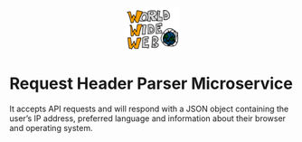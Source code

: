 <p align="center">
<img src="./img/www.png" alt="Clock" width="20%"/>
</p>

# Request Header Parser Microservice
It accepts API requests and will respond with a JSON object containing the user’s IP address, preferred language and information about their browser and operating system.
